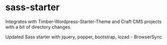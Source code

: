 # sass-starter

Integrates with Timber-Wordpress-Starter-Theme and Craft CMS projects with a bit of directory changes.

Updated Sass starter with jquery, popper, bootstrap, lozad - BrowserSync
